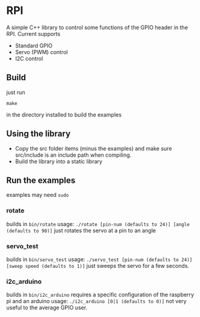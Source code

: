 # RPI
A simple C++ library to control some functions of the GPIO header in the RPI. Current supports
- Standard GPIO
- Servo (PWM) control
- I2C control

## Build
just run
```
make
```
in the directory installed to build the examples

## Using the library
- Copy the src folder items (minus the examples) and make sure src/include is an include path when compiling.
- Build the library into a static library

## Run the examples
examples may need `sudo`
### rotate
builds in `bin/rotate`
usage: `./rotate [pin-num (defaults to 24)] [angle (defaults to 90)]`
just rotates the servo at a pin to an angle
### servo_test
builds in `bin/servo_test`
usage: `./servo_test [pin-num (defaults to 24)] [sweep speed (defaults to 1)]`
just sweeps the servo for a few seconds.
### i2c_arduino
builds in `bin/i2c_arduino`
requires a specific configuration of the raspberry pi and an arduino
usage: `./i2c_arduino [0|1 (defaults to 0)]`
not very useful to the average GPIO user.